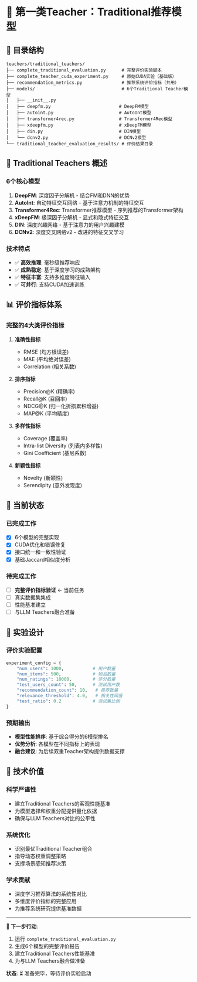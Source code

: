 # 🎯 第一类Teacher：Traditional推荐模型

## 📁 目录结构

```
teachers/traditional_teachers/
├── complete_traditional_evaluation.py      # 完整评价实验脚本
├── complete_teacher_cuda_experiment.py     # 原始CUDA实验（基础版）
├── recommendation_metrics.py               # 推荐系统评价指标（共用）
├── models/                                 # 6个Traditional Teacher模型
│   ├── __init__.py
│   ├── deepfm.py                          # DeepFM模型
│   ├── autoint.py                         # AutoInt模型  
│   ├── transformer4rec.py                 # Transformer4Rec模型
│   ├── xdeepfm.py                         # xDeepFM模型
│   ├── din.py                             # DIN模型
│   └── dcnv2.py                           # DCNv2模型
└── traditional_teacher_evaluation_results/ # 评价结果目录
```

## 🎯 Traditional Teachers 概述

### 6个核心模型
1. **DeepFM**: 深度因子分解机 - 结合FM和DNN的优势
2. **AutoInt**: 自动特征交互网络 - 基于注意力机制的特征交互
3. **Transformer4Rec**: Transformer推荐模型 - 序列推荐的Transformer架构
4. **xDeepFM**: 极深因子分解机 - 显式和隐式特征交互
5. **DIN**: 深度兴趣网络 - 基于注意力的用户兴趣建模
6. **DCNv2**: 深度交叉网络v2 - 改进的特征交叉学习

### 技术特点
- ✅ **高效推理**: 毫秒级推荐响应
- ✅ **成熟稳定**: 基于深度学习的成熟架构
- ✅ **特征丰富**: 支持多维度特征输入
- ✅ **可并行**: 支持CUDA加速训练

## 📊 评价指标体系

### 完整的4大类评价指标
1. **准确性指标**
   - RMSE (均方根误差)
   - MAE (平均绝对误差)  
   - Correlation (相关系数)

2. **排序指标**
   - Precision@K (精确率)
   - Recall@K (召回率)
   - NDCG@K (归一化折损累积增益)
   - MAP@K (平均精度)

3. **多样性指标**
   - Coverage (覆盖率)
   - Intra-list Diversity (列表内多样性)
   - Gini Coefficient (基尼系数)

4. **新颖性指标**
   - Novelty (新颖性)
   - Serendipity (意外发现度)

## 🚀 当前状态

### 已完成工作
- [x] 6个模型的完整实现
- [x] CUDA优化和错误修复
- [x] 接口统一和一致性验证
- [x] 基础Jaccard相似度分析

### 待完成工作
- [ ] **完整评价指标验证** ← 当前任务
- [ ] 真实数据集集成
- [ ] 性能基准建立
- [ ] 与LLM Teachers融合准备

## 🧪 实验设计

### 评价实验配置
```python
experiment_config = {
    "num_users": 1000,           # 用户数量
    "num_items": 500,            # 物品数量  
    "num_ratings": 10000,        # 评分数量
    "test_users_count": 50,      # 测试用户数
    "recommendation_count": 10,   # 推荐数量
    "relevance_threshold": 4.0,   # 相关性阈值
    "test_ratio": 0.2            # 测试集比例
}
```

### 预期输出
- **模型性能排序**: 基于综合得分的6模型排名
- **优势分析**: 各模型在不同指标上的表现
- **融合建议**: 为后续双重Teacher架构提供数据支撑

## 🎯 技术价值

### 科学严谨性
- 建立Traditional Teachers的客观性能基准
- 为模型选择和权重分配提供量化依据
- 确保与LLM Teachers对比的公平性

### 系统优化
- 识别最优Traditional Teacher组合
- 指导动态权重调整策略
- 支撑场景感知推荐决策

### 学术贡献
- 深度学习推荐算法的系统性对比
- 多维度评价指标的完整应用
- 为推荐系统研究提供基准数据

---

**🎉 下一步行动**: 
1. 运行 `complete_traditional_evaluation.py`
2. 生成6个模型的完整评价报告
3. 建立Traditional Teachers性能基准
4. 为与LLM Teachers融合做准备

**状态**: ⏳ 准备完毕，等待评价实验启动
